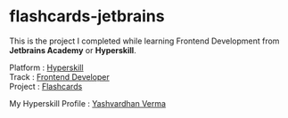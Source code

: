 # flashcards-jetbrains

This is the project I completed while learning Frontend Development from **Jetbrains Academy** or **Hyperskill**.

Platform : [Hyperskill](https://hyperskill.org/)  
Track : [Frontend Developer](https://hyperskill.org/tracks/5)  
Project : [Flashcards](https://hyperskill.org/projects/115?track=5)  

My Hyperskill Profile : [Yashvardhan Verma](https://hyperskill.org/profile/12696045)

